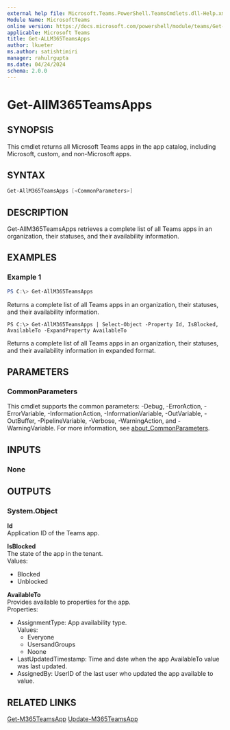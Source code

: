 ```yaml
---
external help file: Microsoft.Teams.PowerShell.TeamsCmdlets.dll-Help.xml
Module Name: MicrosoftTeams
online version: https://docs.microsoft.com/powershell/module/teams/Get-ALLM365TeamsApps
applicable: Microsoft Teams
title: Get-ALLM365TeamsApps
author: lkueter
ms.author: satishtimiri
manager: rahulrgupta
ms.date: 04/24/2024
schema: 2.0.0
---
```


# Get-AllM365TeamsApps

## SYNOPSIS

This cmdlet returns all Microsoft Teams apps in the app catalog, including Microsoft, custom, and non-Microsoft apps.

## SYNTAX

```powershell
Get-AllM365TeamsApps [<CommonParameters>]
```

## DESCRIPTION

Get-AllM365TeamsApps retrieves a complete list of all Teams apps in an organization, their statuses, and their availability information.

## EXAMPLES

### Example 1

```powershell
PS C:\> Get-AllM365TeamsApps
```

Returns a complete list of all Teams apps in an organization, their statuses, and their availability information.

```
PS C:\> Get-AllM365TeamsApps | Select-Object -Property Id, IsBlocked, AvailableTo -ExpandProperty AvailableTo
```
Returns a complete list of all Teams apps in an organization, their statuses, and their availability information in expanded format.

## PARAMETERS

### CommonParameters

This cmdlet supports the common parameters: -Debug, -ErrorAction, -ErrorVariable, -InformationAction, -InformationVariable, -OutVariable, -OutBuffer, -PipelineVariable, -Verbose, -WarningAction, and -WarningVariable. For more information, see [about_CommonParameters](http://go.microsoft.com/fwlink/?LinkID=113216).

## INPUTS

### None

## OUTPUTS

### System.Object

**Id**  
Application ID of the Teams app.

**IsBlocked**  
The state of the app in the tenant.  
Values:

- Blocked
- Unblocked

**AvailableTo**  
Provides available to properties for the app.  
Properties:

- AssignmentType: App availability type.  
  Values:
  - Everyone
  - UsersandGroups
  - Noone
- LastUpdatedTimestamp: Time and date when the app AvailableTo value was last updated.
- AssignedBy: UserID of the last user who updated the app available to value.

## RELATED LINKS

[Get-M365TeamsApp](Get-M365TeamsApp.md)
[Update-M365TeamsApp](Update-M365TeamsApp.md)
